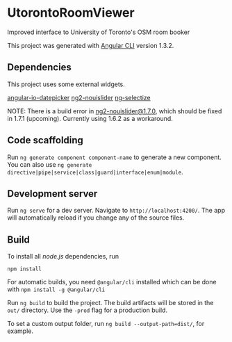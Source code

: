# UtorontoRoomViewer

Improved interface to University of Toronto's OSM room booker

This project was generated with [Angular CLI](https://github.com/angular/angular-cli) version 1.3.2.

## Dependencies

This project uses some external widgets.

[angular-io-datepicker](https://www.npmjs.com/package/angular-io-datepicker)
[ng2-nouislider](https://www.npmjs.com/package/ng2-nouislider)
[ng-selectize](https://www.npmjs.com/package/ng-selectize)

NOTE: There is a build error in ng2-nouislider@1.7.0, which should be
fixed in 1.7.1 (upcoming). Currently using 1.6.2 as a workaround.

## Code scaffolding

Run `ng generate component component-name` to generate
a new component. You can also use `ng generate
directive|pipe|service|class|guard|interface|enum|module`.

## Development server

Run `ng serve` for a dev server. Navigate to `http://localhost:4200/`. The
app will automatically reload if you change any of the source files.

## Build

To install all _node.js_ dependencies, run

	npm install

For automatic builds, you need `@angular/cli` installed which can be
done with `npm install -g @angular/cli`

Run `ng build` to build the project. The build artifacts will be stored
in the `out/` directory. Use the `-prod` flag for a production build.

To set a custom output folder, run `ng build --output-path=dist/`, for example.
